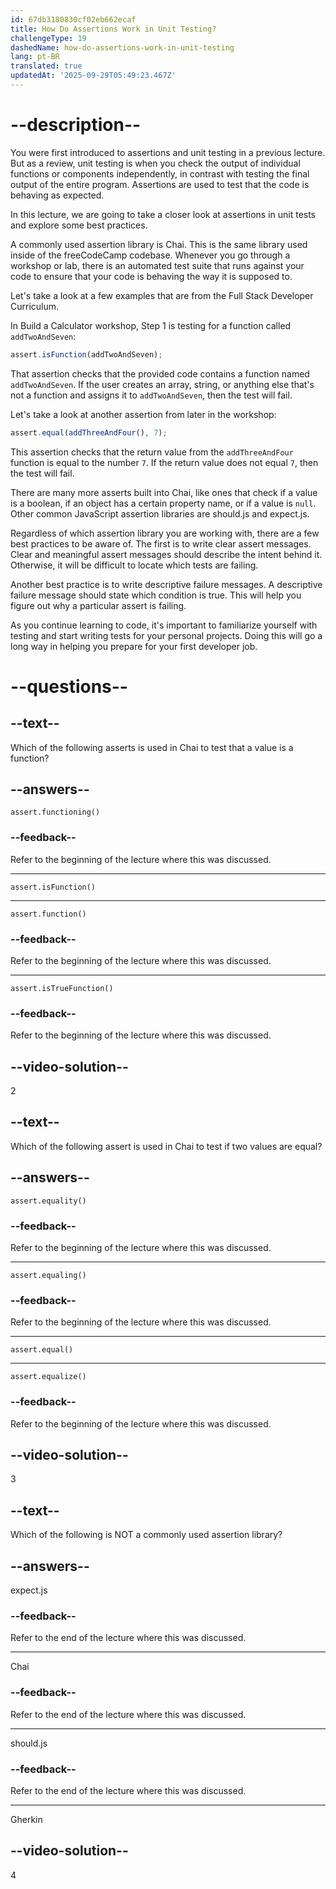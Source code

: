 ```yaml
---
id: 67db3180830cf02eb662ecaf
title: How Do Assertions Work in Unit Testing?
challengeType: 19
dashedName: how-do-assertions-work-in-unit-testing
lang: pt-BR
translated: true
updatedAt: '2025-09-29T05:49:23.467Z'
---
```


# --description--

You were first introduced to assertions and unit testing in a previous lecture. But as a review, unit testing is when you check the output of individual functions or components independently, in contrast with testing the final output of the entire program. Assertions are used to test that the code is behaving as expected.

In this lecture, we are going to take a closer look at assertions in unit tests and explore some best practices.

A commonly used assertion library is Chai. This is the same library used inside of the freeCodeCamp codebase. Whenever you go through a workshop or lab, there is an automated test suite that runs against your code to ensure that your code is behaving the way it is supposed to.

Let's take a look at a few examples that are from the Full Stack Developer Curriculum.

In Build a Calculator workshop, Step 1 is testing for a function called `addTwoAndSeven`:

```js
assert.isFunction(addTwoAndSeven);
```

That assertion checks that the provided code contains a function named `addTwoAndSeven`. If the user creates an array, string, or anything else that's not a function and assigns it to `addTwoAndSeven`, then the test will fail.

Let's take a look at another assertion from later in the workshop:

```js
assert.equal(addThreeAndFour(), 7);
```

This assertion checks that the return value from the `addThreeAndFour` function is equal to the number `7`. If the return value does not equal `7`, then the test will fail.

There are many more asserts built into Chai, like ones that check if a value is a boolean, if an object has a certain property name, or if a value is `null`. Other common JavaScript assertion libraries are should.js and expect.js.

Regardless of which assertion library you are working with, there are a few best practices to be aware of. The first is to write clear assert messages. Clear and meaningful assert messages should describe the intent behind it. Otherwise, it will be difficult to locate which tests are failing.

Another best practice is to write descriptive failure messages. A descriptive failure message should state which condition is true. This will help you figure out why a particular assert is failing.

As you continue learning to code, it's important to familiarize yourself with testing and start writing tests for your personal projects. Doing this will go a long way in helping you prepare for your first developer job.

# --questions--

## --text--

Which of the following asserts is used in Chai to test that a value is a function?

## --answers--

`assert.functioning()`

### --feedback--

Refer to the beginning of the lecture where this was discussed.

---

`assert.isFunction()`

---

`assert.function()`

### --feedback--

Refer to the beginning of the lecture where this was discussed.

---

`assert.isTrueFunction()`

### --feedback--

Refer to the beginning of the lecture where this was discussed.

## --video-solution--

2

## --text--

Which of the following assert is used in Chai to test if two values are equal?

## --answers--

`assert.equality()`

### --feedback--

Refer to the beginning of the lecture where this was discussed.

---

`assert.equaling()`

### --feedback--

Refer to the beginning of the lecture where this was discussed.

---

`assert.equal()`

---

`assert.equalize()`

### --feedback--

Refer to the beginning of the lecture where this was discussed.

## --video-solution--

3

## --text--

Which of the following is NOT a commonly used assertion library?

## --answers--

expect.js

### --feedback--

Refer to the end of the lecture where this was discussed.

---

Chai

### --feedback--

Refer to the end of the lecture where this was discussed.

---

should.js

### --feedback--

Refer to the end of the lecture where this was discussed.

---

Gherkin

## --video-solution--

4
